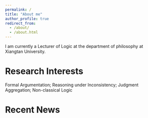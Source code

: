 ```yaml
---
permalink: /
title: "About me"
author_profile: true
redirect_from: 
  - /about/
  - /about.html
---
```


I am currently a Lecturer of Logic  at the department of philosophy at  Xiangtan University.

Research Interests
======
Formal Argumentation; Reasoning under Inconsistency; Judgment Aggregation; Non-classical Logic

Recent News
======
